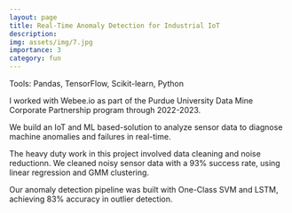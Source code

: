 ```yaml
---
layout: page
title: Real-Time Anomaly Detection for Industrial IoT
description: 
img: assets/img/7.jpg
importance: 3
category: fun
---
```


Tools: Pandas, TensorFlow, Scikit-learn, Python


I worked with Webee.io as part of the Purdue University Data Mine Corporate Partnership program through 2022-2023. 

We build an IoT and ML based-solution to analyze sensor data to diagnose machine anomalies and failures in real-time.

The heavy duty work in this project involved data cleaning and noise reductionn. We cleaned noisy sensor data with a 93% success rate, using linear regression and GMM clustering.

Our anomaly detection pipeline was built with One-Class SVM and LSTM, achieving 83% accuracy in outlier detection.


